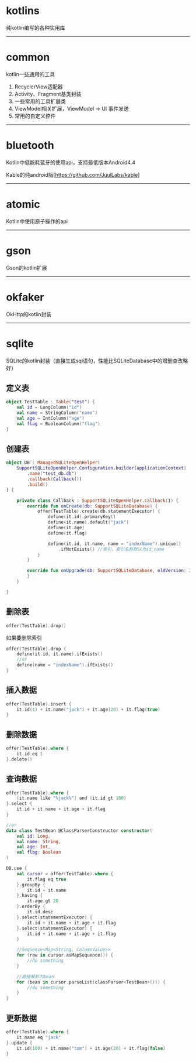 # kotlins

纯kotlin编写的各种实用库
***

# common

kotlin一些通用的工具

1. RecyclerView适配器
2. Activity、Fragment基类封装
4. 一些常用的工具扩展类
5. ViewModel相关扩展，ViewModel -> UI 事件发送
6. 常用的自定义控件

***

# bluetooth

Kotlin中低能耗蓝牙的使用api，支持最低版本Android4.4

Kable的纯android版[https://github.com/JuulLabs/kable]
***

# atomic

Kotlin中使用原子操作的api
***

# gson

Gson的kotlin扩展
***

# okfaker

OkHttp的kotlin封装
***

# sqlite

SQLite的kotlin封装（直接生成sql语句，性能比SQLiteDatabase中的增删查改略好）

## 定义表

```kotlin
object TestTable : Table("test") {
    val id = LongColumn("id")
    val name = StringColumn("name")
    val age = IntColumn("age")
    val flag = BooleanColumn("flag")
}
```

## 创建表

```kotlin
object DB : ManagedSQLiteOpenHelper(
    SupportSQLiteOpenHelper.Configuration.builder(applicationContext)
        .name("test_db.db")
        .callback(Callback())
        .build()
) {

    private class Callback : SupportSQLiteOpenHelper.Callback(1) {
        override fun onCreate(db: SupportSQLiteDatabase) {
            offer(TestTable).create(db.statementExecutor) {
                define(it.id).primaryKey()
                define(it.name).default("jack")
                define(it.age)
                define(it.flag)

                define(it.id, it.name, name = "indexName").unique()
                    .ifNotExists() //索引，索引名称默认为id_name
            }
        }

        override fun onUpgrade(db: SupportSQLiteDatabase, oldVersion: Int, newVersion: Int) {
        }
    }

}
```

## 删除表

```kotlin
offer(TestTable).drop()
```

如果要删除索引

```kotlin
offer(TestTable).drop {
    define(it.id, it.name).ifExists()
    //or
    define(name = "indexName").ifExists()
}
```

## 插入数据

```kotlin
offer(TestTable).insert {
    it.id(1) + it.name("jack") + it.age(20) + it.flag(true)
}
```

## 删除数据

```kotlin
offer(TestTable).where {
    it.id eq 1
}.delete()
```

## 查询数据

```kotlin
offer(TestTable).where {
    (it.name like "%jack%") and (it.id gt 100)
}.select {
    it.id + it.name + it.age + it.flag
}

//or
data class TestBean @ClassParserConstructor constructor(
    val id: Long,
    val name: String,
    val age: Int,
    val flag: Boolean
)

DB.use {
    val cursor = offer(TestTable).where {
        it.flag eq true
    }.groupBy {
        it.id + it.name
    }.having {
        it.age gt 20
    }.orderBy {
        it.id.desc
    }.select(statementExecutor) {
        it.id + it.name + it.age + it.flag
    }.select(statementExecutor) {
        it.id + it.name + it.age + it.flag
    }

    //Sequence<Map<String, ColumnValue>>
    for (row in cursor.asMapSequence()) {
        //do something
    }

    //直接解析为bean
    for (bean in cursor.parseList(classParser<TestBean>())) {
        //do something
    }
}
```

## 更新数据

```kotlin
offer(TestTable).where {
    it.name eq "jack"
}.update {
    it.id(100) + it.name("tom") + it.age(20) + it.flag(false)
}
```





